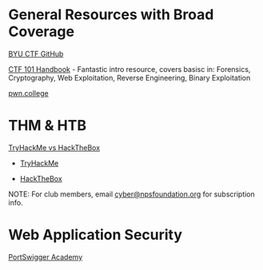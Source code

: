 # General Resources with Broad Coverage
[BYU CTF GitHub](https://github.com/BYU-CSA/cyber-kickstart/blob/main/friday-lessons/Beginners.md)

[CTF 101 Handbook](https://ctf101.org/) - Fantastic intro resource, covers basisc in: Forensics, Cryptography, Web Exploitation, Reverse Engineering, Binary Exploitation 

[pwn.college](https://pwn.college)

# THM & HTB

[TryHackMe vs HackTheBox](https://www.youtube.com/watch?v=Q3MBjG7k3CE)

- [TryHackMe](https://tryhackme.com)

- [HackTheBox](https://hackthebox.com)

NOTE: For club members, email [cyber@npsfoundation.org](mailto:cyber@npsfoundation.org) for subscription info.

# Web Application Security

[PortSwigger Academy](https://portswigger.net/web-security)
